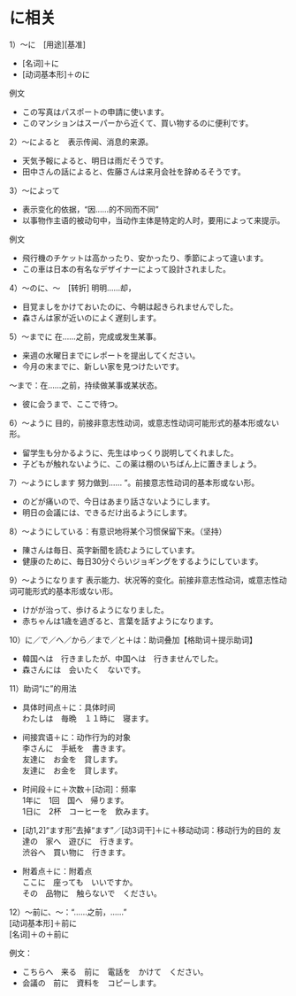 に相关
===
1）～に　[用途][基准]  
+ [名词]＋に  
+ [动词基本形]＋のに

例文
+ この写真はパスポートの申請に使います。
+ このマンションはスーパーから近くて、買い物するのに便利です。

2）～によると　表示传闻、消息的来源。
+ 天気予報によると、明日は雨だそうです。
+ 田中さんの話によると、佐藤さんは来月会社を辞めるそうです。

3）～によって 
+ 表示变化的依据，“因……的不同而不同”
+ 以事物作主语的被动句中，当动作主体是特定的人时，要用によって来提示。

例文
+ 飛行機のチケットは高かったり、安かったり、季節によって違います。
+ この車は日本の有名なデザイナーによって設計されました。

4）～のに、～　[转折] 明明……却，
+ 目覚ましをかけておいたのに、今朝は起きられませんでした。
+ 森さんは家が近いのによく遅刻します。

5）～までに 在……之前，完成或发生某事。 
+ 来週の水曜日までにレポートを提出してください。
+ 今月の末までに、新しい家を見つけたいです。

～まで：在……之前，持续做某事或某状态。
+ 彼に会うまで、ここで待つ。

6）～ように 目的，前接非意志性动词，或意志性动词可能形式的基本形或ない形。
+ 留学生も分かるように、先生はゆっくり説明してくれました。
+ 子どもが触れないように、この薬は棚のいちばん上に置きましょう。

7）～ようにします 努力做到…… ”。前接意志性动词的基本形或ない形。
+ のどが痛いので、今日はあまり話さないようにします。
+ 明日の会議には、できるだけ出るようにします。

8）～ようにしている：有意识地将某个习惯保留下来。（坚持）
+ 陳さんは毎日、英字新聞を読むようにしています。
+ 健康のために、毎日30分ぐらいジョギングをするようにしています。

9）～ようになります 表示能力、状况等的变化。前接非意志性动词，或意志性动词可能形式的基本形或ない形。
+ けがが治って、歩けるようになりました。
+ 赤ちゃんは1歳を過ぎると、言葉を話すようになります。

10）に／で／へ／から／まで／と＋は：助词叠加【格助词＋提示助词】
+ 韓国へは　行きましたが、中国へは　行きませんでした。  
+ 森さんには　会いたく　ないです。  

11）助词“に”的用法  
+ 具体时间点＋に：具体时间  
わたしは　毎晩　１１時に　寝ます。  

+ 间接宾语＋に：动作行为的对象  
李さんに　手紙を　書きます。  
友達に　お金を　貸します。  
友達に　お金を　貸します。  

+ 时间段＋に＋次数＋[动词]：频率  
1年に　1回　国へ　帰ります。  
1日に　2杯　コーヒーを　飲みます。  
 
+ [动1,2]“ます形”去掉“ます”／[动3词干]＋に＋移动动词：移动行为的目的
友達の　家へ　遊びに　行きます。  
渋谷へ　買い物に　行きます。  

+ 附着点＋に：附着点  
ここに　座っても　いいですか。  
その　品物に　触らないで　ください。  

12）～前に、～：“……之前，……”  
[动词基本形]＋前に  
[名词]＋の＋前に  

例文：
+ こちらへ　来る　前に　電話を　かけて　ください。  
+ 会議の　前に　資料を　コピーします。  

